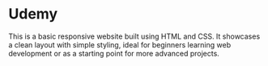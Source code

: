 # Udemy
This is a basic responsive website built using HTML and CSS. It showcases a clean layout with simple styling, ideal for beginners learning web development or as a starting point for more advanced projects.
